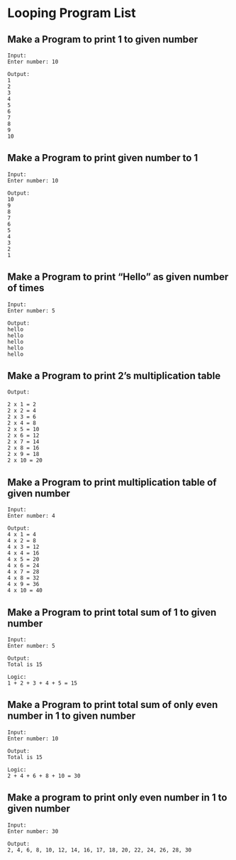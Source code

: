 # Looping Program List

## Make a Program to print 1 to given number

```
Input:
Enter number: 10

Output:
1
2
3
4
5
6
7
8
9
10
```

## Make a Program to print given number to 1

```
Input:
Enter number: 10

Output:
10
9
8
7
6
5
4
3
2
1
```

## Make a Program to print “Hello” as given number of times

```
Input: 
Enter number: 5

Output:
hello
hello
hello
hello
hello
```

## Make a Program to print 2’s multiplication table

```
Output:

2 x 1 = 2
2 x 2 = 4
2 x 3 = 6
2 x 4 = 8
2 x 5 = 10
2 x 6 = 12
2 x 7 = 14
2 x 8 = 16
2 x 9 = 18
2 x 10 = 20
```

## Make a Program to print multiplication table of given number

```
Input:
Enter number: 4

Output:
4 x 1 = 4
4 x 2 = 8
4 x 3 = 12
4 x 4 = 16
4 x 5 = 20
4 x 6 = 24
4 x 7 = 28
4 x 8 = 32
4 x 9 = 36
4 x 10 = 40
```

## Make a Program to print total sum of 1 to given number

```
Input:
Enter number: 5

Output:
Total is 15
```

```
Logic:
1 + 2 + 3 + 4 + 5 = 15
```

## Make a Program to print total sum of only even number in 1 to given number

```
Input:
Enter number: 10

Output:
Total is 15
```

```
Logic:
2 + 4 + 6 + 8 + 10 = 30
```

## Make a program to print only even number in 1 to given number

```
Input:
Enter number: 30

Output:
2, 4, 6, 8, 10, 12, 14, 16, 17, 18, 20, 22, 24, 26, 28, 30
```
